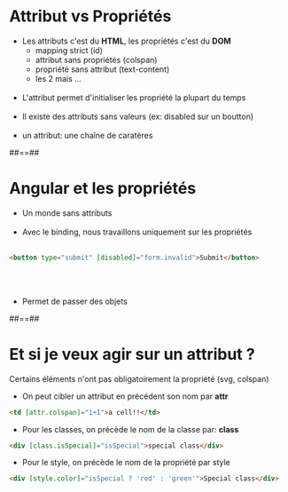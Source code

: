 <!-- .slide-->

# Attribut vs Propriétés

-   Les attributs c'est du <b>HTML</b>, les propriétés c'est du <b>DOM</b><br>
    -   mapping strict (id)
    -   attribut sans propriétés (colspan)
    -   propriété sans attribut (text-content)
    -   les 2 mais ... <br><br>
-   L'attribut permet d'initialiser les propriété la plupart du temps <br><br>
-   Il existe des attributs sans valeurs (ex: disabled sur un boutton)<br><br>
-   un attribut: une chaîne de caratères

##==##

<!-- .slide: class="with-code inconsolata" -->

# Angular et les propriétés

-   Un monde sans attributs<br><br>
-   Avec le binding, nous travaillons uniquement sur les propriétés<br><br>

```html
<button type="submit" [disabled]="form.invalid">Submit</button>
```

<!-- .element: class="big-code" -->

<br><br>

-   Permet de passer des objets

##==##

<!-- .slide: class="with-code inconsolata" -->

# Et si je veux agir sur un attribut ?
Certains éléments n'ont pas obligatoirement la propriété (svg, colspan)
<br>

-   On peut cibler un attribut en précédent son nom par <b>attr</b>

```html
<td [attr.colspan]="1+1">a cell!!</td>
```

<!-- .element: class="big-code" -->

-   Pour les classes, on précède le nom de la classe par: <b>class</b>

```html
<div [class.isSpecial]="isSpecial">special class</div>
```

<!-- .element: class="big-code" -->

-   Pour le style, on précède le nom de la propriété par style

```html
<div [style.color]="isSpecial ? 'red' : 'green'">Special class</div>
```

<!-- .element: class="big-code" -->
